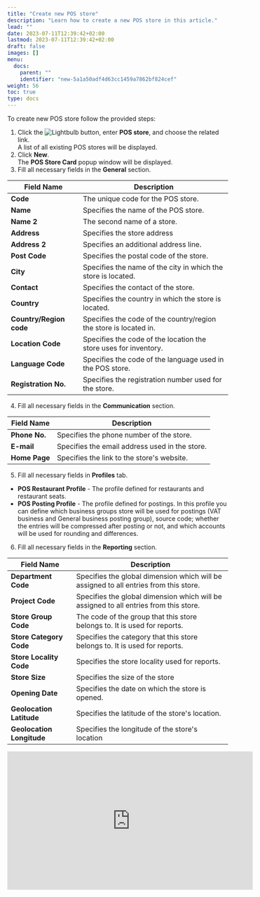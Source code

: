 ```yaml
---
title: "Create new POS store"
description: "Learn how to create a new POS store in this article."
lead: ""
date: 2023-07-11T12:39:42+02:00
lastmod: 2023-07-11T12:39:42+02:00
draft: false
images: []
menu:
  docs:
    parent: ""
    identifier: "new-5a1a50adf4d63cc1459a7862bf824cef"
weight: 56
toc: true
type: docs
---
```


To create new POS store follow the provided steps:

1. Click the ![Lightbulb](Lightbulb_icon.PNG) button, enter **POS store**, and choose the related link.        
   A list of all existing POS stores will be displayed.  
2. Click **New**.        
    The **POS Store Card** popup window will be displayed.
3. Fill all necessary fields in the **General** section.

| Field Name      | Description |
| ----------- | ----------- |
| **Code**       | The unique code for the POS store.     |
| **Name**   | Specifies the name of the POS store.       |
| **Name 2**  | The second name of a store. |
| **Address** | Specifies the store address |
| **Address 2** | Specifies an additional address line. |
| **Post Code** | Specifies the postal code of the store. |
| **City** | Specifies the name of the city in which the store is located. |
| **Contact** | Specifies the contact of the store. |
| **Country** | Specifies the country in which the store is located. |
| **Country/Region code** | Specifies the code of the country/region the store is located in. |
| **Location Code** | Specifies the code of the location the store uses for inventory. |
| **Language Code** | Specifies the code of the language used in the POS store. |
| **Registration No.** | Specifies the registration number used for the store. |

4. Fill all necessary fields in the **Communication** section.

| Field Name      | Description |
| ----------- | ----------- |
| **Phone No.**       |  Specifies the phone number of the store.     |
| **E-mail**   | Specifies the email address used in the store.       |
| **Home Page**  | Specifies the link to the store's website. |

5. Fill all necessary fields in **Profiles** tab.

- **POS Restaurant Profile** - The profile defined for restaurants and restaurant seats.
- **POS Posting Profile** - The profile defined for postings. In this profile you can define which business groups store will be used for postings (VAT business and General business posting group), source code; whether the entries will be compressed after posting or not, and which accounts will be used for rounding and differences.

6. Fill all necessary fields in the **Reporting** section.

| Field Name      | Description |
| ----------- | ----------- |
| **Department Code**   | Specifies the global dimension which will be assigned to all entries from this store.     |
| **Project Code**   | Specifies the global dimension which will be assigned to all entries from this store.      |
| **Store Group Code**  | The code of the group that this store belongs to. It is used for reports. |
| **Store Category Code** | Specifies the category that this store belongs to. It is used for reports. |
| **Store Locality Code** | Specifies the store locality used for reports. |
| **Store Size** | Specifies the size of the store |
| **Opening Date** | Specifies the date on which the store is opened. |
| **Geolocation Latitude** | Specifies the latitude of the store's location. |
| **Geolocation Longitude** | Specifies the longitude of the store's location |

<iframe width="560" height="315" src="https://www.youtube.com/embed/AktQ3262OJ8" title="YouTube video player" frameborder="0" allow="accelerometer; autoplay; clipboard-write; encrypted-media; gyroscope; picture-in-picture; web-share" allowfullscreen></iframe>


